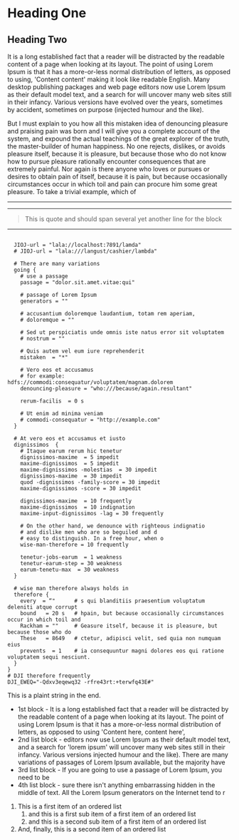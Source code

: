 # Heading One

## Heading Two

It is a long established fact that a reader will be distracted by the readable content
of a page when looking at its layout. The point of using Lorem Ipsum is that it has a
more-or-less normal distribution of letters, as opposed to using, 'Content content'
making it look like readable English. Many desktop publishing packages and web page editors
now use Lorem Ipsum as their default model text, and a search for will uncover
many web sites still in their infancy. Various versions have evolved over the years,
sometimes by accident, sometimes on purpose (injected humour and the like).

But I must explain to you how all this mistaken idea of denouncing pleasure and praising pain was born
and I will give you a complete account of the system, and expound the actual teachings of the great
explorer of the truth, the master-builder of human happiness. No one rejects, dislikes, or avoids
pleasure itself, because it is pleasure, but because those who do not know how to pursue pleasure
rationally encounter consequences that are extremely painful. Nor again is there anyone who loves
or pursues or desires to obtain pain of itself, because it is pain, but because occasionally
circumstances occur in which toil and pain can procure him some great pleasure.
To take a trivial example, which of

****

-----

> This is quote
> and should span several
> yet another line for the block

_ _ _ _

```lorem.lobster {

  JIOJ-url = "lala://localhost:7891/lamda"
  # JIOJ-url = "lala:///langust/cashier/lambda"

  # There are many variations
  going {
    # use a passage
    passage = "dolor.sit.amet.vitae:qui"

    # passage of Lorem Ipsum
    generators = ""

    # accusantium doloremque laudantium, totam rem aperiam,
    # doloremque = ""

    # Sed ut perspiciatis unde omnis iste natus error sit voluptatem
    # nostrum = ""

    # Quis autem vel eum iure reprehenderit
    mistaken  = "*"

    # Vero eos et accusamus
    # for example: hdfs://commodi:consequatur/voluptatem/magnam.dolorem
    denouncing-pleasure = "who:///because/again.resultant"

    rerum-facilis  = 0 s

    # Ut enim ad minima veniam
    # commodi-consequatur = "http://example.com"
  }

  # At vero eos et accusamus et iusto
  dignissimos  {
    # Itaque earum rerum hic tenetur
    dignissimos-maxime  = 5 impedit
    maxime-dignissimos  = 5 impedit
    maxime-dignissimos -molestias  = 30 impedit
    dignissimos-maxime  = 30 impedit
    quod -dignissimos -family-score = 30 impedit
    maxime-dignissimos -score = 30 impedit

    dignissimos-maxime  = 10 frequently
    maxime-dignissimos  = 10 indignation
    maxime-input-dignissimos -lag = 30 frequently

    # On the other hand, we denounce with righteous indignatio
    # and dislike men who are so beguiled and d
    # easy to distinguish. In a free hour, when o
    wise-man-therefore = 10 frequently

    tenetur-jobs-earum  = 1 weakness
    tenetur-earum-step = 30 weakness
    earum-tenetu-max  = 30 weakness
  }

  # wise man therefore always holds in
  therefore {
    every  = “"      # s qui blanditiis praesentium voluptatum deleniti atque corrupt
    bound   = 20 s   # hpain, but because occasionally circumstances occur in which toil and
    Rackham = ""     # Geasure itself, because it is pleasure, but because those who do
    These   = 8649   # ctetur, adipisci velit, sed quia non numquam eius
    prevents  = 1    # ia consequuntur magni dolores eos qui ratione voluptatem sequi nesciunt.
  }
}
# DJI therefore frequently
DJI_EWEQ="-Qdxv3eqewq32 -rfre43rt:+terwfq43E#"
```
This is a plaint string in the end.
* 1st block - It is a long established fact that a reader will be distracted by the readable content of a
  page when looking at its layout. The point of using Lorem Ipsum is that it has a more-or-less
  normal distribution of letters, as opposed to using 'Content here, content here',
* 2nd list block - editors now use Lorem Ipsum as their default model text, and a search for
  'lorem ipsum' will uncover many web sites still in their infancy. Various versions
  injected humour and the like).
  There are many variations of passages of Lorem Ipsum available, but the majority have
* 3rd list block - If you are going to use a passage of Lorem Ipsum, you need to be
* 4th list block - sure there isn't anything embarrassing hidden in the middle
  of text. All the Lorem Ipsum generators on the Internet tend to r

1. This is a first item of an ordered list
    1. and this is a first sub item of a first item of an ordered list
    2. and this is a second sub item of a first item of an ordered list
2. And, finally, this is a second item of an ordered list
